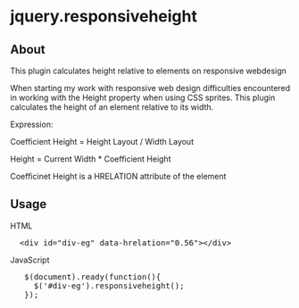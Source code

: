 jquery.responsiveheight
=======================

## About

This plugin calculates height relative to elements on responsive webdesign

When starting my work with responsive web design difficulties encountered in working  with the Height property when 
using CSS sprites. This plugin calculates the height of an element relative to its width.
	
Expression:
	
Coefficient Height = Height Layout / Width Layout

Height = Current Width * Coefficient Height
	
Coefficinet Height is a HRELATION attribute of the element


## Usage

HTML
<pre>
  &lt;div id="div-eg" data-hrelation="0.56"&gt;&lt;/div&gt;
</pre>

JavaScript
<pre>
   $(document).ready(function(){
     $('#div-eg').responsiveheight();
   });
</pre>
